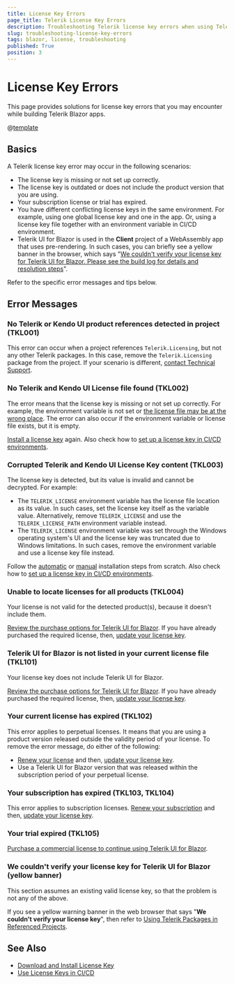 ```yaml
---
title: License Key Errors
page_title: Telerik License Key Errors
description: Troubleshooting Telerik license key errors when using Telerik UI for Blazor.
slug: troubleshooting-license-key-errors
tags: blazor, license, troubleshooting
published: True
position: 3
---
```


# License Key Errors

This page provides solutions for license key errors that you may encounter while building Telerik Blazor apps.

@[template](/_contentTemplates/common/get-started.md#license-key-version)

## Basics

A Telerik license key error may occur in the following scenarios:

* The license key is missing or not set up correctly.
* The license key is outdated or does not include the product version that you are using.
* Your subscription license or trial has expired.
* You have different conflicting license keys in the same environment. For example, using one global license key and one in the app. Or, using a license key file together with an environment variable in CI/CD environment.
* Telerik UI for Blazor is used in the **Client** project of a WebAssembly app that uses pre-rendering. In such cases, you can briefly see a yellow banner in the browser, which says "[We couldn't verify your license key for Telerik UI for Blazor. Please see the build log for details and resolution steps](#we-couldn-t-verify-your-license-key-for-telerik-ui-for-blazor-yellow-banner)".

Refer to the specific error messages and tips below.

## Error Messages

### No Telerik or Kendo UI product references detected in project (TKL001)

This error can occur when a project references `Telerik.Licensing`, but not any other Telerik packages. In this case, remove the `Telerik.Licensing` package from the project. If your scenario is different, [contact Technical Support](https://www.telerik.com/account/support-center).

### No Telerik and Kendo UI License file found (TKL002)

The error means that the license key is missing or not set up correctly. For example, the environment variable is not set or [the license file may be at the wrong place](slug:installation-license-key#manual-installation). The error can also occur if the environment variable or license file exists, but it is empty.

[Install a license key](slug:installation-license-key) again. Also check how to [set up a license key in CI/CD environments](slug:deployment-license-key).

### Corrupted Telerik and Kendo UI License Key content (TKL003)

The license key is detected, but its value is invalid and cannot be decrypted. For example:

* The `TELERIK_LICENSE` environment variable has the license file location as its value. In such cases, set the license key itself as the variable value. Alternatively, remove `TELERIK_LICENSE` and use the `TELERIK_LICENSE_PATH` environment variable instead.
* The `TELERIK_LICENSE` environment variable was set through the Windows operating system's UI and the license key was truncated due to Windows limitations. In such cases, remove the environment variable and use a license key file instead.

Follow the [automatic](slug:installation-license-key#automatic-installation) or [manual](slug:installation-license-key#manual-installation) installation steps from scratch. Also check how to [set up a license key in CI/CD environments](slug:deployment-license-key).

### Unable to locate licenses for all products (TKL004)

Your license is not valid for the detected product(s), because it doesn't include them.

[Review the purchase options for Telerik UI for Blazor](https://www.telerik.com/purchase/blazor-ui). If you have already purchased the required license, then, [update your license key](slug:installation-license-key#license-key-updates).

### Telerik UI for Blazor is not listed in your current license file (TKL101)

Your license key does not include Telerik UI for Blazor.

[Review the purchase options for Telerik UI for Blazor](https://www.telerik.com/purchase/blazor-ui). If you have already purchased the required license, then, [update your license key](slug:installation-license-key#license-key-updates).

### Your current license has expired (TKL102)

This error applies to perpetual licenses. It means that you are using a product version released outside the validity period of your license. To remove the error message, do either of the following:

* [Renew your license](https://www.telerik.com/account/your-licenses) and then, [update your license key](slug:installation-license-key#license-key-updates).
* Use a Telerik UI for Blazor version that was released within the subscription period of your perpetual license.

### Your subscription has expired (TKL103, TKL104)

This error applies to subscription licenses. [Renew your subscription](https://www.telerik.com/account/your-licenses) and then, [update your license key](slug:installation-license-key#license-key-updates).

### Your trial expired (TKL105)

[Purchase a commercial license to continue using Telerik UI for Blazor](https://www.telerik.com/purchase/blazor-ui).

### We couldn't verify your license key for Telerik UI for Blazor (yellow banner)

This section assumes an existing valid license key, so that the problem is not any of the above.

If you see a yellow warning banner in the web browser that says "**We couldn't verify your license key**", then refer to [Using Telerik Packages in Referenced Projects](slug:installation-license-key#using-telerik-packages-in-referenced-projects).

## See Also

* [Download and Install License Key](slug:installation-license-key)
* [Use License Keys in CI/CD](slug:deployment-license-key)
